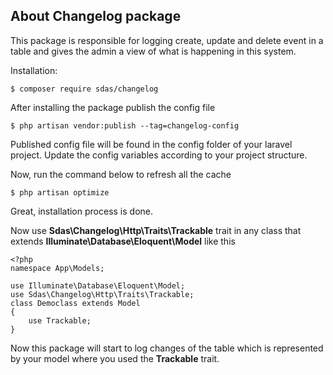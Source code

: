 ## About Changelog package
This package is responsible for logging create, update and delete event in a table and gives the admin a view of what is happening in this system. 

Installation:

    $ composer require sdas/changelog
    
After installing the package publish the config file

    $ php artisan vendor:publish --tag=changelog-config

Published config file will be found in the config folder of your laravel project. Update the config variables according to your project structure.

Now, run the command below to refresh all the cache

    $ php artisan optimize
    
Great, installation process is done.

Now use <b>Sdas\Changelog\Http\Traits\Trackable</b> trait in any class that extends <b>Illuminate\Database\Eloquent\Model</b> like this

    <?php
    namespace App\Models;

    use Illuminate\Database\Eloquent\Model;
    use Sdas\Changelog\Http\Traits\Trackable;
    class Democlass extends Model
    {
        use Trackable;
    }
    
Now this package will start to log changes of the table which is represented by your model where you used the <b>Trackable</b> trait.
